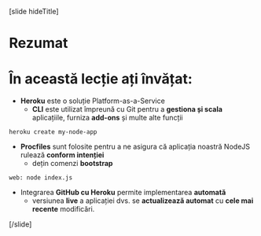 [slide hideTitle]

# Rezumat

# În această lecție ați învățat:

- **Heroku** este o soluție  Platform-as-a-Service
  * **CLI** este utilizat împreună cu Git pentru a **gestiona și scala** aplicațiile, furniza **add-ons** și multe alte funcții

`heroku create my-node-app`

- **Procfiles** sunt folosite pentru a ne asigura că aplicația noastră NodeJS rulează **conform intenției**
  * dețin comenzi **bootstrap**

`web: node index.js`

- Integrarea **GitHub cu Heroku** permite implementarea **automată**
  * versiunea **live** a aplicației dvs. se **actualizează automat** cu **cele mai recente** modificări.

[/slide]
